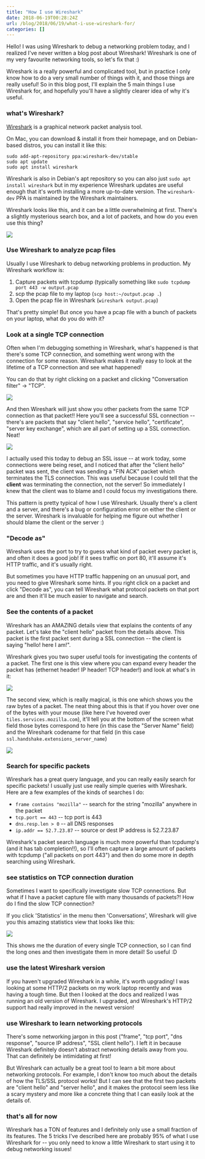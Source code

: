 ```yaml
---
title: "How I use Wireshark"
date: 2018-06-19T00:28:24Z
url: /blog/2018/06/19/what-i-use-wireshark-for/
categories: []
---
```


Hello! I was using Wireshark to debug a networking problem today, and I realized I've never written
a blog post about Wireshark! Wireshark is one of my very favourite networking tools, so let's fix
that :)

Wireshark is a really powerful and complicated tool, but in practice I only know how to do a very
small number of things with it, and those things are really useful! So in this blog post, I'll
explain the 5 main things I use Wireshark for, and hopefully you'll have a slightly clearer idea of
why it's useful.

### what's Wireshark?

[Wireshark](https://www.wireshark.org/) is a graphical network packet analysis tool. 

On Mac, you can download & install it from their homepage, and on Debian-based distros, you can install it like this:

```
sudo add-apt-repository ppa:wireshark-dev/stable
sudo apt update
sudo apt install wireshark
```

Wireshark is also in Debian's apt repository so you can also just `sudo apt install wireshark` but
in my experience Wireshark updates are useful enough that it's worth installing a more up-to-date
version. The `wireshark-dev` PPA is maintained by the Wireshark maintainers.

Wireshark looks like this, and it can be a little overwhelming at first. There's a slightly
mysterious search box, and a lot of packets, and how do you even use this thing?

<a href="https://jvns.ca/images/wireshark_screenshot.png"><img src="/images/wireshark_screenshot.png"></a>

### Use Wireshark to analyze pcap files

Usually I use Wireshark to debug networking problems in production. My Wireshark workflow
is:

1. Capture packets with tcpdump (typically something like `sudo tcpdump port 443 -w output.pcap`
2. scp the pcap file to my laptop (`scp host:~/output.pcap .`)
3. Open the pcap file in Wireshark (`wireshark output.pcap`)

That's pretty simple! But once you have a pcap file with a bunch of packets on your laptop, what do
you do with it?

### Look at a single TCP connection

Often when I'm debugging something in Wireshark, what's happened is that there's some TCP
connection, and something went wrong with the connection for some reason. Wireshark
makes it really easy to look at the lifetime of a TCP connection and see what happened!

You can do that by right clicking on a packet and clicking "Conversation filter" -> "TCP".

<a href="https://jvns.ca/images/wireshark_filter.png"><img src="/images/wireshark_filter.png"></a>

And then Wireshark will just show you other packets from the same TCP connection as that packet!!
Here you'll see a successful SSL connection  -- there's are packets that say "client hello",
"service hello", "certificate", "server key exchange", which are all part of setting up a SSL
connection. Neat!

<a href="https://jvns.ca/images/wireshark_tcp.png"><img src="/images/wireshark_tcp.png"></a>

I actually used this today to debug an SSL issue -- at work today, some connections were being
reset, and I noticed that after the "client hello" packet was sent, the client was sending a "FIN
ACK" packet which terminates the TLS connection. This was useful because I could tell that the
**client** was terminating the connection, not the server! So immediately I knew that the client was
to blame and I could focus my investigations there.

This pattern is pretty typical of how I use Wireshark. Usually there's a client and a server, and
there's a bug or configuration error on either the client or the server. Wireshark is invaluable for
helping me figure out whether I should blame the client or the server :)

### "Decode as"

Wireshark uses the port to try to guess what kind of packet every packet is, and often it does a
good job! If it sees traffic on port 80, it'll assume it's HTTP traffic, and it's usually right.

But sometimes you have HTTP traffic happening on an unusual port, and you need to give Wireshark
some hints. If you right click on a packet and click "Decode as", you can tell Wireshark what
protocol packets on that port are and then it'll be much easier to navigate and search.

### See the contents of a packet

Wireshark has an AMAZING details view that explains the contents of any packet. Let's take the
"client hello" packet from the details above. This packet is the first packet sent during a SSL
connection -- the client is saying "hello! here I am!".

Wireshark gives you two super useful tools for investigating the contents of a packet. The first one
is this view where you can expand every header the packet has (ethernet header! IP header! TCP
header!) and look at what's in it:

<a href="https://jvns.ca/images/wireshark_packet_details_list.png"><img src="/images/wireshark_packet_details_list.png"></a>

The second view, which is really magical, is this one which shows you the raw bytes of a packet. The
neat thing about this is that if you hover over one of the bytes with your mouse (like here I've
hovered over `tiles.services.mozilla.com`), it'll tell you at the bottom of the screen what field
those bytes correspond to here (in this case the "Server Name" field) and the Wireshark codename for
that field (in this case `ssl.handshake.extensions_server_name`)

<a href="https://jvns.ca/images/wireshark_packet_details.png"><img src="/images/wireshark_packet_details.png"></a>

### Search for specific packets

Wireshark has a great query language, and you can really easily search for specific packets! I
usually just use really simple queries with Wireshark. Here are a few examples of the kinds of
searches I do:

* `frame contains "mozilla"` -- search for the string "mozilla" anywhere in the packet
* `tcp.port == 443` -- tcp port is 443
* `dns.resp.len > 0` -- all DNS responses
* `ip.addr == 52.7.23.87` -- source or dest IP address is 52.7.23.87

Wireshark's packet search language is much more powerful than tcpdump's (and it has tab
completion!!), so I'll often capture a large amount of packets with tcpdump ("all packets on port
443") and then do some more in depth searching using Wireshark.

### see statistics on TCP connection duration

Sometimes I want to specifically investigate slow TCP connections. But what if I have a packet
capture file with many thousands of packets?! How do I find the slow TCP connection?

If you click 'Statistics' in the menu then 'Conversations', Wireshark will give you this amazing
statistics view that looks like this:

<a href="https://jvns.ca/images/wireshark_statistics.png"><img src="/images/wireshark_statistics.png"></a>

This shows me the duration of every single TCP connection, so I can find the long ones and then
investigate them in more detail! So useful :D

### use the latest Wireshark version

If you haven't upgraded Wireshark in a while, it's worth upgrading! I was looking at some HTTP/2
packets on my work laptop recently and was having a tough time. But then I looked at the docs and
realized I was running an old version of Wireshark. I upgraded, and Wireshark's HTTP/2 support had
really improved in the newest version!

### use Wireshark to learn networking protocols

There's some networking jargon in this post ("frame", "tcp port", "dns response", "source IP
address", "SSL client hello"). I left it in because Wireshark definitely doesn't abstract networking
details away from you. That can definitely be intimidating at first!

But Wireshark can actually be a great tool to learn a bit more about networking protocols. For
example, I don't know too much about the details of how the TLS/SSL protocol works! But I can see that
the first two packets are "client hello" and "server hello", and it makes the protocol seem less
like a scary mystery and more like a concrete thing that I can easily look at the details of.

### that's all for now

Wireshark has a TON of features and I definitely only use a small fraction of its features.  The 5
tricks I've described here are probably 95% of what I use Wireshark for -- you only need to know a
little Wireshark to start using it to debug networking issues!
